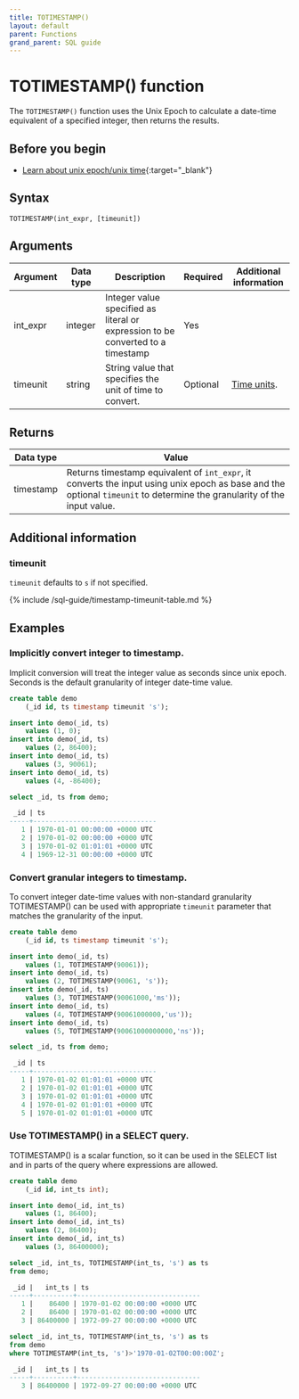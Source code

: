 ```yaml
---
title: TOTIMESTAMP()
layout: default
parent: Functions
grand_parent: SQL guide
---
```

# TOTIMESTAMP() function

The `TOTIMESTAMP()` function uses the Unix Epoch to calculate a date-time equivalent of a specified integer, then returns the results.

## Before you begin
* [Learn about unix epoch/unix time](https://en.wikipedia.org/wiki/Unix_time){:target="_blank"}

## Syntax

```
TOTIMESTAMP(int_expr, [timeunit])
```

## Arguments

| Argument | Data type | Description | Required | Additional information |
|---|---|---|---|---|
| int_expr | integer | Integer value specified as literal or expression to be converted to a timestamp | Yes | |
| timeunit | string | String value that specifies the unit of time to convert. | Optional | [Time units](#additional-information).|

## Returns

| Data type | Value |
|---|---|
| timestamp | Returns timestamp equivalent of `int_expr`, it converts the input using unix epoch as base and the optional `timeunit` to determine the granularity of the input value. |

## Additional information

### timeunit

`timeunit` defaults to `s` if not specified.

{% include /sql-guide/timestamp-timeunit-table.md %}

## Examples

### Implicitly convert integer to timestamp.
Implicit conversion will treat the integer value as seconds since unix epoch. Seconds is the default granularity of integer date-time value.

```sql
create table demo
    (_id id, ts timestamp timeunit 's');

insert into demo(_id, ts)
    values (1, 0);
insert into demo(_id, ts)
    values (2, 86400);    
insert into demo(_id, ts)
    values (3, 90061);
insert into demo(_id, ts)
    values (4, -86400);

select _id, ts from demo;

 _id | ts                            
-----+-------------------------------
   1 | 1970-01-01 00:00:00 +0000 UTC
   2 | 1970-01-02 00:00:00 +0000 UTC
   3 | 1970-01-02 01:01:01 +0000 UTC
   4 | 1969-12-31 00:00:00 +0000 UTC
```

### Convert granular integers to timestamp.
To convert integer date-time values with non-standard granularity TOTIMESTAMP() can be used with appropriate `timeunit` parameter that matches the granularity of the input.

```sql
create table demo
    (_id id, ts timestamp timeunit 's');

insert into demo(_id, ts)
    values (1, TOTIMESTAMP(90061));
insert into demo(_id, ts)
    values (2, TOTIMESTAMP(90061, 's'));
insert into demo(_id, ts)
    values (3, TOTIMESTAMP(90061000,'ms'));    
insert into demo(_id, ts)
    values (4, TOTIMESTAMP(90061000000,'us'));   
insert into demo(_id, ts)
    values (5, TOTIMESTAMP(90061000000000,'ns'));   

select _id, ts from demo;

 _id | ts                            
-----+-------------------------------
   1 | 1970-01-02 01:01:01 +0000 UTC
   2 | 1970-01-02 01:01:01 +0000 UTC
   3 | 1970-01-02 01:01:01 +0000 UTC
   4 | 1970-01-02 01:01:01 +0000 UTC
   5 | 1970-01-02 01:01:01 +0000 UTC
```
### Use TOTIMESTAMP() in a SELECT query.
TOTIMESTAMP() is a scalar function, so it can be used in the SELECT list and in parts of the query where expressions are allowed.

```sql
create table demo
    (_id id, int_ts int);

insert into demo(_id, int_ts)
    values (1, 86400);
insert into demo(_id, int_ts)
    values (2, 86400);
insert into demo(_id, int_ts)
    values (3, 86400000);

select _id, int_ts, TOTIMESTAMP(int_ts, 's') as ts
from demo;

 _id |   int_ts | ts                            
-----+----------+-------------------------------
   1 |    86400 | 1970-01-02 00:00:00 +0000 UTC
   2 |    86400 | 1970-01-02 00:00:00 +0000 UTC
   3 | 86400000 | 1972-09-27 00:00:00 +0000 UTC

select _id, int_ts, TOTIMESTAMP(int_ts, 's') as ts
from demo
where TOTIMESTAMP(int_ts, 's')>'1970-01-02T00:00:00Z';

 _id |   int_ts | ts                            
-----+----------+-------------------------------
   3 | 86400000 | 1972-09-27 00:00:00 +0000 UTC

```
